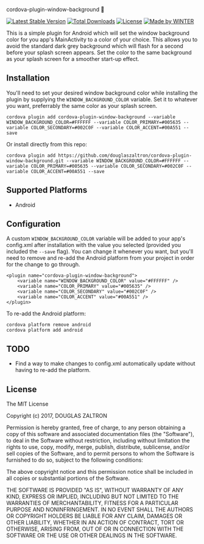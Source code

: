 cordova-plugin-window-background :art:

[![Latest Stable Version](https://img.shields.io/npm/v/cordova-plugin-window-background.svg)](https://www.npmjs.com/package/cordova-plugin-window-background) [![Total Downloads](https://img.shields.io/npm/dt/cordova-plugin-window-background.svg)](https://npm-stat.com/charts.html?package=cordova-plugin-window-background) [![License](https://img.shields.io/github/license/douglaszaltron/cordova-plugin-window-background.svg)](https://github.com/douglaszaltron/cordova-plugin-window-background) [![Made by WINTER](https://img.shields.io/badge/made%20by-Douglas%20Zaltron-blue.svg)](https://douglaszaltron.com)

This is a simple plugin for Android which will set the window background color for you app's MainActivity to a color of your choice.
This allows you to avoid the standard dark grey background which will flash for a second before your splash screen appears. Set the color to the same background as your splash screen for a smoother start-up effect.

## Installation

You'll need to set your desired window background color while installing the plugin by supplying the `WINDOW_BACKGROUND_COLOR` variable. Set it to whatever you want, preferrably the same color as your splash screen.

    cordova plugin add cordova-plugin-window-background --variable WINDOW_BACKGROUND_COLOR=#FFFFFF --variable COLOR_PRIMARY=#005635 --variable COLOR_SECONDARY=#002C0F --variable COLOR_ACCENT=#00A551 --save
	
Or install directly from this repo:

    cordova plugin add https://github.com/douglaszaltron/cordova-plugin-window-background.git --variable WINDOW_BACKGROUND_COLOR=#FFFFFF --variable COLOR_PRIMARY=#005635 --variable COLOR_SECONDARY=#002C0F --variable COLOR_ACCENT=#00A551 --save


	
## Supported Platforms

- Android

## Configuration

A custom `WINDOW_BACKGROUND_COLOR` variable will be added to your app's config.xml after installation with the value you selected (provided you included the `--save` flag).
You can change it whenever you want, but you'll need to remove and re-add the Android platform from your project in order for the change to go through.

    <plugin name="cordova-plugin-window-background">
        <variable name="WINDOW_BACKGROUND_COLOR" value="#FFFFFF" />
        <variable name="COLOR_PRIMARY" value="#005635" />
        <variable name="COLOR_SECONDARY" value="#002C0F" />
        <variable name="COLOR_ACCENT" value="#00A551" />
    </plugin>

To re-add the Android platform:

	cordova platform remove android
	cordova platform add android
	
## TODO

- Find a way to make changes to config.xml automatically update without having to re-add the platform.
	
## License

The MIT License

Copyright (c) 2017, DOUGLAS ZALTRON

Permission is hereby granted, free of charge, to any person obtaining a copy of this software and associated documentation files (the "Software"), to deal in the Software without restriction, including without limitation the rights to use, copy, modify, merge, publish, distribute, sublicense, and/or sell copies of the Software, and to permit persons to whom the Software is furnished to do so, subject to the following conditions:

The above copyright notice and this permission notice shall be included in all copies or substantial portions of the Software.

THE SOFTWARE IS PROVIDED "AS IS", WITHOUT WARRANTY OF ANY KIND, EXPRESS OR IMPLIED, INCLUDING BUT NOT LIMITED TO THE WARRANTIES OF MERCHANTABILITY, FITNESS FOR A PARTICULAR PURPOSE AND NONINFRINGEMENT. IN NO EVENT SHALL THE AUTHORS OR COPYRIGHT HOLDERS BE LIABLE FOR ANY CLAIM, DAMAGES OR OTHER LIABILITY, WHETHER IN AN ACTION OF CONTRACT, TORT OR OTHERWISE, ARISING FROM, OUT OF OR IN CONNECTION WITH THE SOFTWARE OR THE USE OR OTHER DEALINGS IN THE SOFTWARE.
